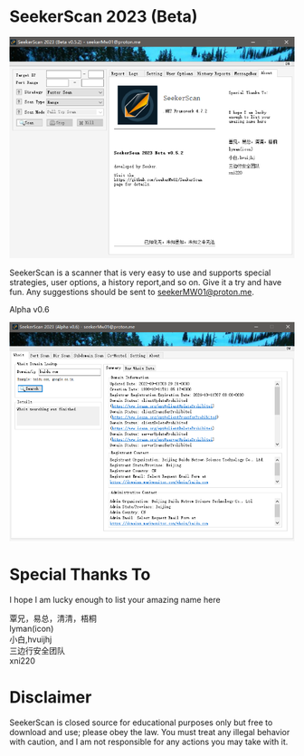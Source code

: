 # SeekerScan 2023 (Beta) 


<div align="center">
  <img src="https://github.com/seekerMw02/SeekerScan/blob/img-storage/main0830.png">
</div>

SeekerScan is a scanner that is very easy to use and supports special strategies, user options, a history report,and so on. Give it a try and have fun. Any suggestions should be sent to seekerMW01@proton.me.  

Alpha v0.6  
<div align="center">
  <img src="https://github.com/seekerMw02/SeekerScan/blob/img-storage/0905.png">
</div>


# Special Thanks To  

I hope I am lucky enough to list your amazing name here

覃兄，易总，清清，梧桐  
lyman(icon)  
小白,hvuijhj  
三边行安全团队  
xni220  

# Disclaimer

SeekerScan is closed source for educational purposes only but free to download and use; please obey the law. You must treat any illegal behavior with caution, and I am not responsible for any actions you may take with it.
